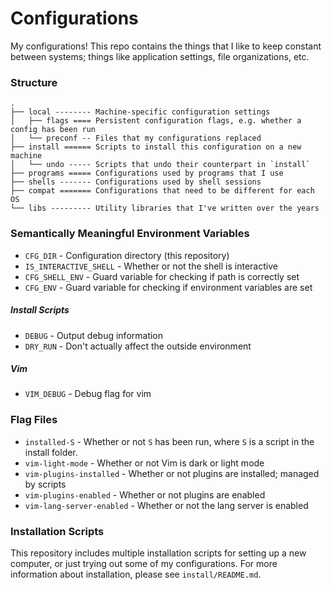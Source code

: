 # Configurations
My configurations! This repo contains the things that I like to keep constant
between systems; things like application settings, file organizations, etc.

### Structure

```
.
├── local -------- Machine-specific configuration settings
│   ├── flags ==== Persistent configuration flags, e.g. whether a config has been run
│   └── preconf -- Files that my configurations replaced
├── install ====== Scripts to install this configuration on a new machine
│   └── undo ----- Scripts that undo their counterpart in `install`
├── programs ===== Configurations used by programs that I use
├── shells ------- Configurations used by shell sessions
├── compat ======= Configurations that need to be different for each OS
└── libs --------- Utility libraries that I've written over the years
```

### Semantically Meaningful Environment Variables

- `CFG_DIR` - Configuration directory (this repository)
- `IS_INTERACTIVE_SHELL` - Whether or not the shell is interactive
- `CFG_SHELL_ENV` - Guard variable for checking if path is correctly set
- `CFG_ENV` - Guard variable for checking if environment variables are set

##### Install Scripts
- `DEBUG` - Output debug information
- `DRY_RUN` - Don't actually affect the outside environment

##### Vim
- `VIM_DEBUG` - Debug flag for vim

### Flag Files
- `installed-S` - Whether or not `S` has been run, where `S` is a script in the
  install folder.
- `vim-light-mode` - Whether or not Vim is dark or light mode
- `vim-plugins-installed` - Whether or not plugins are installed; managed by scripts
- `vim-plugins-enabled` - Whether or not plugins are enabled
- `vim-lang-server-enabled` - Whether or not the lang server is enabled

### Installation Scripts
This repository includes multiple installation scripts for setting up a new computer,
or just trying out some of my configurations. For more information about installation,
please see `install/README.md`.
